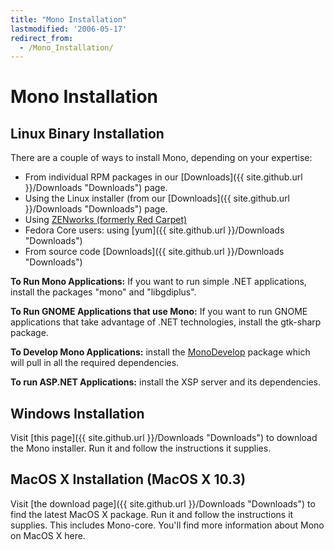 ```yaml
---
title: "Mono Installation"
lastmodified: '2006-05-17'
redirect_from:
  - /Mono_Installation/
---
```


Mono Installation
=================

Linux Binary Installation
-------------------------

There are a couple of ways to install Mono, depending on your expertise:

-   From individual RPM packages in our [Downloads]({{ site.github.url }}/Downloads "Downloads") page.
-   Using the Linux installer (from our [Downloads]({{ site.github.url }}/Downloads "Downloads") page.
-   Using [ZENworks (formerly Red Carpet)](ftp://ftp.novell.com/pub/ximian/redcarpet2)
-   Fedora Core users: using [yum]({{ site.github.url }}/Downloads "Downloads")
-   From source code [Downloads]({{ site.github.url }}/Downloads "Downloads")

**To Run Mono Applications:** If you want to run simple .NET applications, install the packages "mono" and "libgdiplus".

**To Run GNOME Applications that use Mono:** If you want to run GNOME applications that take advantage of .NET technologies, install the gtk-sharp package.

**To Develop Mono Applications:** install the [MonoDevelop](http://www.monodevelop.com) package which will pull in all the required dependencies.

**To run ASP.NET Applications:** install the XSP server and its dependencies.

Windows Installation
--------------------

Visit [this page]({{ site.github.url }}/Downloads "Downloads") to download the Mono installer. Run it and follow the instructions it supplies.

MacOS X Installation (MacOS X 10.3)
-----------------------------------

Visit [the download page]({{ site.github.url }}/Downloads "Downloads") to find the latest MacOS X package. Run it and follow the instructions it supplies. This includes Mono-core. You'll find more information about Mono on MacOS X here.


